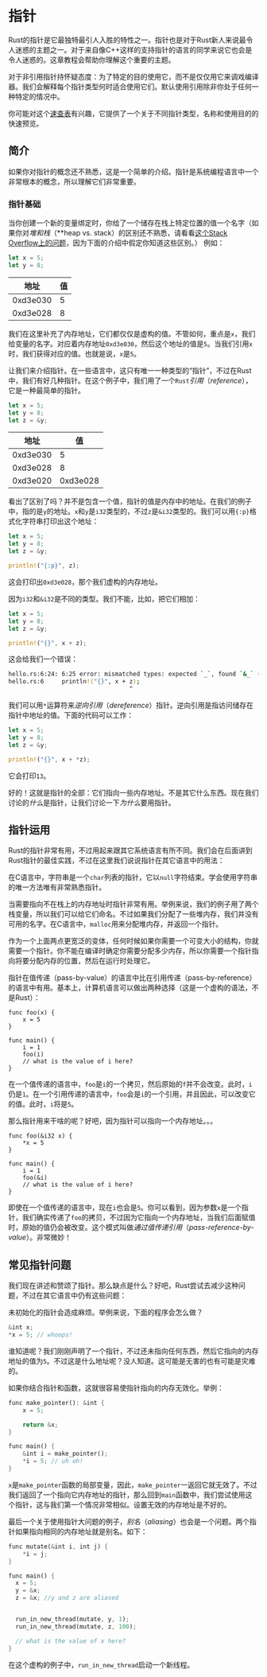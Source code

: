 # 指针
Rust的指针是它最独特最引人入胜的特性之一。指针也是对于Rust新人来说最令人迷惑的主题之一。对于来自像C++这样的支持指针的语言的同学来说它也会是令人迷惑的。这章教程会帮助你理解这个重要的主题。

对于非引用指针持怀疑态度：为了特定的目的使用它，而不是仅仅用它来调戏编译器。我们会解释每个指针类型何时适合使用它们。默认使用引用除非你处于任何一种特定的情况中。

你可能对这个[速查表](http://doc.rust-lang.org/book/pointers.html#cheat-sheet)有兴趣，它提供了一个关于不同指针类型，名称和使用目的的快速预览。

## 简介
如果你对指针的概念还不熟悉，这是一个简单的介绍。指针是系统编程语言中一个非常根本的概念，所以理解它们非常重要。

### 指针基础
当你创建一个新的变量绑定时，你给了一个储存在栈上特定位置的值一个名字（如果你对*堆和栈*（**heap vs. stack）的区别还不熟悉，请看看[这个Stack Overflow上的问题](http://stackoverflow.com/questions/79923/what-and-where-are-the-stack-and-heap)，因为下面的介绍中假定你知道这些区别。）
例如：
```rust
let x = 5;
let y = 8;
```

| 地址 | 值 |
|------|----|
| 0xd3e030 | 5 |
| 0xd3e028 | 8 |
我们在这里补充了内存地址，它们都仅仅是虚构的值。不管如何，重点是`x`，我们给变量的名字。对应着内存地址`0xd3e030`，然后这个地址的值是`5`。当我们引用`x`时，我们获得对应的值。也就是说，`x`是`5`。

让我们来介绍指针。在一些语言中，这只有唯一一种类型的“指针”，不过在Rust中，我们有好几种指针。在这个例子中，我们用了一个`Rust`*引用*（*reference*），它是一种最简单的指针。
```rust
let x = 5;
let y = 8;
let z = &y;
```

| 地址 | 值 |
|------|----|
| 0xd3e030 | 5 |
| 0xd3e028 | 8 |
| 0xd3e020 | 0xd3e028 |
看出了区别了吗？并不是包含一个值，指针的值是内存中的地址。在我们的例子中，指的是`y`的地址。`x`和`y`是`i32`类型的，不过`z`是`&i32`类型的。我们可以用`{:p}`格式化字符串打印出这个地址：
```rust
let x = 5;
let y = 8;
let z = &y;

println!("{:p}", z);
```
这会打印出`0xd3e028`，那个我们虚构的内存地址。

因为`i32`和`&i32`是不同的类型。我们不能，比如，把它们相加：
```rust
let x = 5;
let y = 8;
let z = &y;

println!("{}", x + z);
```
这会给我们一个错误：
```bash
hello.rs:6:24: 6:25 error: mismatched types: expected `_`, found `&_` (expected integral variable, found &-ptr)
hello.rs:6     println!("{}", x + z);
                                  ^
```
我们可以用`*`运算符来*逆向引用*（*dereference*）指针。逆向引用是指访问储存在指针中地址的值。下面的代码可以工作：
```rust
let x = 5;
let y = 8;
let z = &y;

println!("{}", x + *z);
```
它会打印`13`。

好的！这就是指针的全部：它们指向一些内存地址。不是其它什么东西。现在我们讨论的*什么*是指针，让我们讨论一下*为什么*要用指针。

## 指针运用
Rust的指针非常有用，不过用起来跟其它系统语言有所不同。我们会在后面讲到Rust指针的最佳实践，不过在这里我们说说指针在其它语言中的用法：

在C语言中，字符串是一个`char`列表的指针，它以`null`字符结束。学会使用字符串的唯一方法唯有非常熟悉指针。

当需要指向不在栈上的内存地址时指针非常有用。举例来说，我们的例子用了两个栈变量，所以我们可以给它们命名。不过如果我们分配了一些堆内存，我们并没有可用的名字。在C语言中，`malloc`用来分配堆内存，并返回一个指针。

作为一个上面两点更宽泛的变体，任何时候如果你需要一个可变大小的结构，你就需要一个指针。你不能在编译时确定你需要分配多少内存，所以你需要一个指针指向将要分配内存的位置，然后在运行时处理它。

指针在值传递（pass-by-value）的语言中比在引用传递（pass-by-reference）的语言中有用。基本上，计算机语言可以做出两种选择（这是一个虚构的语法，不是Rust）：
```
func foo(x) {
    x = 5
}

func main() {
    i = 1
    foo(i)
    // what is the value of i here?
}
```
在一个值传递的语言中，`foo`是`i`的一个拷贝，然后原始的`f`并不会改变。此时，`i`仍是`1`。在一个引用传递的语言中，`foo`会是`i`的一个引用，并且因此，可以改变它的值。此时，`i`将是`5`。

那么指针用来干啥的呢？好吧，因为指针可以指向一个内存地址。。。
```
func foo(&i32 x) {
    *x = 5
}

func main() {
    i = 1
    foo(&i)
    // what is the value of i here?
}
```
即使在一个值传递的语言中，现在`i`也会是`5`。你可以看到，因为参数`x`是一个指针，我们确实传递了`foo`的拷贝，不过因为它指向一个内存地址，当我们后面赋值时，原始的值仍会被改变。这个模式叫做*通过值传递引用*（*pass-reference-by-value*）。非常微妙！

## 常见指针问题
我们现在讲述和赞颂了指针。那么缺点是什么？好吧，Rust尝试去减少这种问题，不过在其它语言中仍有这些问题：

未初始化的指针会造成麻烦。举例来说，下面的程序会怎么做？
```rust
&int x;
*x = 5; // whoops!
```
谁知道呢？我们刚刚声明了一个指针，不过还未指向任何东西，然后它指向的内存地址的值为`5`。不过这是什么地址呢？没人知道。这可能是无害的也有可能是灾难的。

如果你结合指针和函数，这就很容易使指针指向的内存无效化。举例：
```rust
func make_pointer(): &int {
    x = 5;

    return &x;
}

func main() {
    &int i = make_pointer();
    *i = 5; // uh oh!
}
```
`x`是`make_pointer`函数的局部变量，因此，`make_pointer`一返回它就无效了。不过我们返回了一个指向它内存地址的指针，那么回到`main`函数中，我们尝试使用这个指针，这与我们第一个情况非常相似。设置无效的内存地址是不好的。

最后一个关于使用指针大问题的例子，*别名*（*aliasing*）也会是一个问题。两个指针如果指向相同的内存地址就是别名。如下：
```rust
func mutate(&int i, int j) {
    *i = j;
}

func main() {
  x = 5;
  y = &x;
  z = &x; //y and z are aliased


  run_in_new_thread(mutate, y, 1);
  run_in_new_thread(mutate, z, 100);

  // what is the value of x here?
}
```
在这个虚构的例子中，`run_in_new_thread`启动一个新线程。
